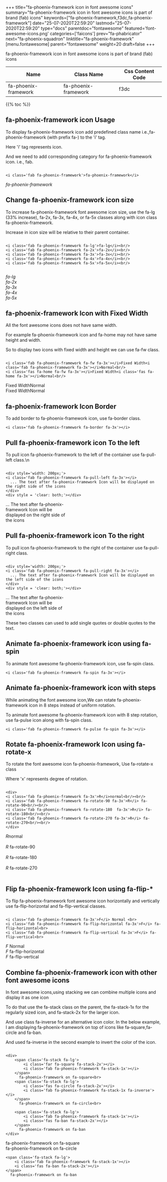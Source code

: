 +++
title="fa-phoenix-framework icon in font awesome icons"
summary="fa-phoenix-framework icon in font awesome icons is part of brand (fab) icons"
keywords=["fa-phoenix-framework,f3dc,fa-phoenix-framework"]
date="25-07-2020T22:59:20"
lastmod="25-07-2020T22:59:20"
type="docs"
parentdoc="fontawesome"
featured='font-awesome-icons.png'
categories=['faicons']
prev="fa-phabricator"
next="fa-phoenix-squadron"
linktitle="fa-phoenix-framework"
[menu.fontawesome]
parent="fontawesome"
weight=20
draft=false
+++


fa-phoenix-framework icon in font awesome icons is part of brand (fab) icons

<div class='table-responsive'><table class='table'><thead><tr><th>Name</th><th>Class Name</th><th>Css Content Code</th></tr></thead><tbody><tr><td>fa-phoenix-framework</td><td>fa-phoenix-framework</td><td>f3dc</td></tr></tbody></table></div>


{{% toc %}}


## fa-phoenix-framework icon Usage

To display fa-phoenix-framework icon add predefined class name i.e.,fa-phoenix-framework (with prefix fa-) to the 'i' tag.

Here 'i' tag represents icon.

And we need to add corresponding category for fa-phoenix-framework icon. i.e., fab.


```

<i class='fab fa-phoenix-framework'>fa-phoenix-framework</i>
```

<i class='fab fa-phoenix-framework'>fa-phoenix-framework</i>




## Change fa-phoenix-framework icon size
To increase fa-phoenix-framework font awesome icon size, use the fa-lg (33% increase), fa-2x, fa-3x, fa-4x, or fa-5x classes along with icon class fa-phoenix-framework.

Increase in icon size will be relative to their parent container. 

```

<i class='fab fa-phoenix-framework fa-lg'>fa-lg</i><br/>
<i class='fab fa-phoenix-framework fa-2x'>fa-2x</i><br/>
<i class='fab fa-phoenix-framework fa-3x'>fa-3x</i><br/>
<i class='fab fa-phoenix-framework fa-4x'>fa-4x</i><br/>
<i class='fab fa-phoenix-framework fa-5x'>fa-5x</i><br/>
            
```

<i class='fab fa-phoenix-framework fa-lg'>fa-lg</i><br/>
<i class='fab fa-phoenix-framework fa-2x'>fa-2x</i><br/>
<i class='fab fa-phoenix-framework fa-3x'>fa-3x</i><br/>
<i class='fab fa-phoenix-framework fa-4x'>fa-4x</i><br/>
<i class='fab fa-phoenix-framework fa-5x'>fa-5x</i><br/>
            



## fa-phoenix-framework Icon with Fixed Width 

All the font awesome icons does not have same width.

For example fa-phoenix-framework icon and fa-home may not have same height and width.

So to display two icons with fixed width and height we can use fa-fw class.


```

<i class='fab fa-phoenix-framework fa-fw fa-3x'></i>Fixed Width<i class='fab fa-phoenix-framework fa-3x'></i>Normal<br/>
<i class='fas fa-home fa-fw fa-3x'></i>Fixed Width<i class='fas fa-home fa-3x'></i>Normal<br/>
```

<i class='fab fa-phoenix-framework fa-fw fa-3x'></i>Fixed Width<i class='fab fa-phoenix-framework fa-3x'></i>Normal<br/>
<i class='fas fa-home fa-fw fa-3x'></i>Fixed Width<i class='fas fa-home fa-3x'></i>Normal<br/>



## fa-phoenix-framework Icon Border 

To add border to fa-phoenix-framework icon, use fa-border class.


```
<i class='fab fa-phoenix-framework fa-border fa-3x'></i>

```
<i class='fab fa-phoenix-framework fa-border fa-3x'></i>





## Pull fa-phoenix-framework icon To the left

To pull icon fa-phoenix-framework to the left of the container use fa-pull-left class.\n

```

<div style='width: 200px;'>
<i class='fab fa-phoenix-framework fa-pull-left fa-3x'></i>
  ... The text after fa-phoenix-framework Icon will be displayed on the right side of the icons
</div>
<div style = 'clear: both;'></div>
```

<div style='width: 200px;'>
<i class='fab fa-phoenix-framework fa-pull-left fa-3x'></i>
  ... The text after fa-phoenix-framework Icon will be displayed on the right side of the icons
</div>
<div style = 'clear: both;'></div>




## Pull fa-phoenix-framework icon To the right
To pull icon fa-phoenix-framework to the right of the container use fa-pull-right class.

```

<div style='width: 200px;'>
<i class='fab fa-phoenix-framework fa-pull-right fa-3x'></i>
  ... The text after fa-phoenix-framework Icon will be displayed on the left side of the icons
</div>
<div style = 'clear: both;'></div>
```

<div style='width: 200px;'>
<i class='fab fa-phoenix-framework fa-pull-right fa-3x'></i>
  ... The text after fa-phoenix-framework Icon will be displayed on the left side of the icons
</div>
<div style = 'clear: both;'></div>

These two classes can used to add single quotes or double quotes to the text.


## Animate fa-phoenix-framework icon using fa-spin
To animate font awesome fa-phoenix-framework icon, use fa-spin class.

```
<i class='fab fa-phoenix-framework fa-spin fa-3x'></i>
```
<i class='fab fa-phoenix-framework fa-spin fa-3x'></i>




## Animate fa-phoenix-framework icon with steps
While animating the font awesome icon,We can rotate fa-phoenix-framework icon in 8 steps instead of uniform rotation.

To animate font awesome fa-phoenix-framework icon with 8 step rotation, use fa-pulse icon along with fa-spin class.


```
<i class='fab fa-phoenix-framework fa-pulse fa-spin fa-3x'></i>

```
<i class='fab fa-phoenix-framework fa-pulse fa-spin fa-3x'></i>





## Rotate fa-phoenix-framework Icon using fa-rotate-x
To rotate the font awesome icon fa-phoenix-framework, Use fa-rotate-x class

Where 'x' represents degree of rotation.


```

<div>
<i class='fab fa-phoenix-framework fa-3x'>R</i>normal<br/><br/>
<i class='fab fa-phoenix-framework fa-rotate-90 fa-3x'>R</i> fa-rotate-90<br/><br/> 
<i class='fab fa-phoenix-framework fa-rotate-180  fa-3x'>R</i> fa-rotate-180<br/><br/> 
<i class='fab fa-phoenix-framework fa-rotate-270 fa-3x'>R</i> fa-rotate-270<br/><br/>
</div>
```

<div>
<i class='fab fa-phoenix-framework fa-3x'>R</i>normal<br/><br/>
<i class='fab fa-phoenix-framework fa-rotate-90 fa-3x'>R</i> fa-rotate-90<br/><br/> 
<i class='fab fa-phoenix-framework fa-rotate-180  fa-3x'>R</i> fa-rotate-180<br/><br/> 
<i class='fab fa-phoenix-framework fa-rotate-270 fa-3x'>R</i> fa-rotate-270<br/><br/>
</div>




## Flip fa-phoenix-framework Icon using fa-flip-*
To flip fa-phoenix-framework font awesome icon horizontally and vertically use fa-flip-horizontal and fa-flip-vertical classes. 

```

<i class='fab fa-phoenix-framework fa-3x'>F</i> Normal <br>
<i class='fab fa-phoenix-framework fa-flip-horizontal fa-3x'>F</i> fa-flip-horizontal<br>
<i class='fab fa-phoenix-framework fa-flip-vertical fa-3x'>F</i> fa-flip-vertical<br>
```

<i class='fab fa-phoenix-framework fa-3x'>F</i> Normal <br>
<i class='fab fa-phoenix-framework fa-flip-horizontal fa-3x'>F</i> fa-flip-horizontal<br>
<i class='fab fa-phoenix-framework fa-flip-vertical fa-3x'>F</i> fa-flip-vertical<br>




## Combine fa-phoenix-framework icon with other font awesome icons
In font awesome icons,using stacking we can combine multiple icons and display it as one icon 

To do that use the fa-stack class on the parent, the fa-stack-1x for the regularly sized icon, and fa-stack-2x for the larger icon.

And use class fa-inverse for an alternative icon color. 
In the below example, I am displaying fa-phoenix-framework on top of icons like fa-square,fa-circle and fa-ban.

And used fa-inverse in the second example to invert the color of the icon.

```

<div>
    <span class='fa-stack fa-lg'>
        <i class='far fa-square fa-stack-2x'></i>
        <i class='fab fa-phoenix-framework fa-stack-1x'></i>
    </span>
      fa-phoenix-framework on fa-square<br>
    <span class='fa-stack fa-lg'>
        <i class='fas fa-circle fa-stack-2x'></i>
        <i class='fab fa-phoenix-framework fa-stack-1x fa-inverse'></i>
    </span>
      fa-phoenix-framework on fa-circle<br>

    <span class='fa-stack fa-lg'>
        <i class='fab fa-phoenix-framework fa-stack-1x'></i>
        <i class='fas fa-ban fa-stack-2x'></i>
    </span>
      fa-phoenix-framework on fa-ban
</div>
```

<div>
    <span class='fa-stack fa-lg'>
        <i class='far fa-square fa-stack-2x'></i>
        <i class='fab fa-phoenix-framework fa-stack-1x'></i>
    </span>
      fa-phoenix-framework on fa-square<br>
    <span class='fa-stack fa-lg'>
        <i class='fas fa-circle fa-stack-2x'></i>
        <i class='fab fa-phoenix-framework fa-stack-1x fa-inverse'></i>
    </span>
      fa-phoenix-framework on fa-circle<br>

    <span class='fa-stack fa-lg'>
        <i class='fab fa-phoenix-framework fa-stack-1x'></i>
        <i class='fas fa-ban fa-stack-2x'></i>
    </span>
      fa-phoenix-framework on fa-ban
</div>






